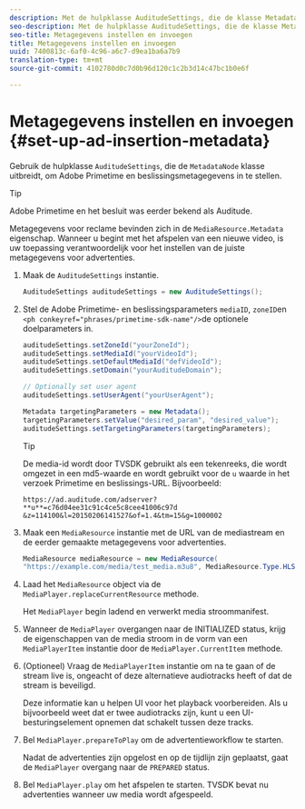 ```yaml
---
description: Met de hulpklasse AuditudeSettings, die de klasse MetadataNode uitbreidt, kunt u Adobe Primetime- en beslissingsmetagegevens instellen.
seo-description: Met de hulpklasse AuditudeSettings, die de klasse MetadataNode uitbreidt, kunt u Adobe Primetime- en beslissingsmetagegevens instellen.
seo-title: Metagegevens instellen en invoegen
title: Metagegevens instellen en invoegen
uuid: 7400813c-6af0-4c96-a6c7-d9ea1ba6a7b9
translation-type: tm+mt
source-git-commit: 4102780d0c7d0b96d120c1c2b3d14c47bc1b0e6f

---
```



# Metagegevens instellen en invoegen {#set-up-ad-insertion-metadata}

Gebruik de hulpklasse `AuditudeSettings`, die de `MetadataNode` klasse uitbreidt, om Adobe Primetime en beslissingsmetagegevens in te stellen.

>[!TIP]
>
>Adobe Primetime en het besluit was eerder bekend als Auditude.

Metagegevens voor reclame bevinden zich in de `MediaResource.Metadata` eigenschap. Wanneer u begint met het afspelen van een nieuwe video, is uw toepassing verantwoordelijk voor het instellen van de juiste metagegevens voor advertenties.

1. Maak de `AuditudeSettings` instantie.

   ```java
   AuditudeSettings auditudeSettings = new AuditudeSettings();
   ```

1. Stel de Adobe Primetime- en beslissingsparameters `mediaID`, `zoneID`en `<ph conkeyref="phrases/primetime-sdk-name"/>`de optionele doelparameters in.

   ```java
   auditudeSettings.setZoneId("yourZoneId"); 
   auditudeSettings.setMediaId("yourVideoId"); 
   auditudeSettings.setDefaultMediaId("defVideoId"); 
   auditudeSettings.setDomain("yourAuditudeDomain"); 
   
   // Optionally set user agent  
   auditudeSettings.setUserAgent("yourUserAgent"); 
   
   Metadata targetingParameters = new Metadata(); 
   targetingParameters.setValue("desired_param", "desired_value"); 
   auditudeSettings.setTargetingParameters(targetingParameters);
   ```

   >[!TIP]
   >
   >De media-id wordt door TVSDK gebruikt als een tekenreeks, die wordt omgezet in een md5-waarde en wordt gebruikt voor de `u` waarde in het verzoek Primetime en beslissings-URL. Bijvoorbeeld:
   >
   >`https://ad.auditude.com/adserver? **u**=c76d04ee31c91c4ce5c8cee41006c97d &z=114100&l=20150206141527&of=1.4&tm=15&g=1000002`

1. Maak een `MediaResource` instantie met de URL van de mediastream en de eerder gemaakte metagegevens voor advertenties.

   ```java
   MediaResource mediaResource = new MediaResource( 
   "https://example.com/media/test_media.m3u8", MediaResource.Type.HLS, Metadata);
   ```

1. Laad het `MediaResource` object via de `MediaPlayer.replaceCurrentResource` methode.

   Het `MediaPlayer` begin ladend en verwerkt media stroommanifest.

1. Wanneer de `MediaPlayer` overgangen naar de INITIALIZED status, krijg de eigenschappen van de media stroom in de vorm van een `MediaPlayerItem` instantie door de `MediaPlayer.CurrentItem` methode.
1. (Optioneel) Vraag de `MediaPlayerItem` instantie om na te gaan of de stream live is, ongeacht of deze alternatieve audiotracks heeft of dat de stream is beveiligd.

   Deze informatie kan u helpen UI voor het playback voorbereiden. Als u bijvoorbeeld weet dat er twee audiotracks zijn, kunt u een UI-besturingselement opnemen dat schakelt tussen deze tracks.

1. Bel `MediaPlayer.prepareToPlay` om de advertentieworkflow te starten.

   Nadat de advertenties zijn opgelost en op de tijdlijn zijn geplaatst, gaat de `MediaPlayer` overgang naar de `PREPARED` status.
1. Bel `MediaPlayer.play` om het afspelen te starten.
TVSDK bevat nu advertenties wanneer uw media wordt afgespeeld.
